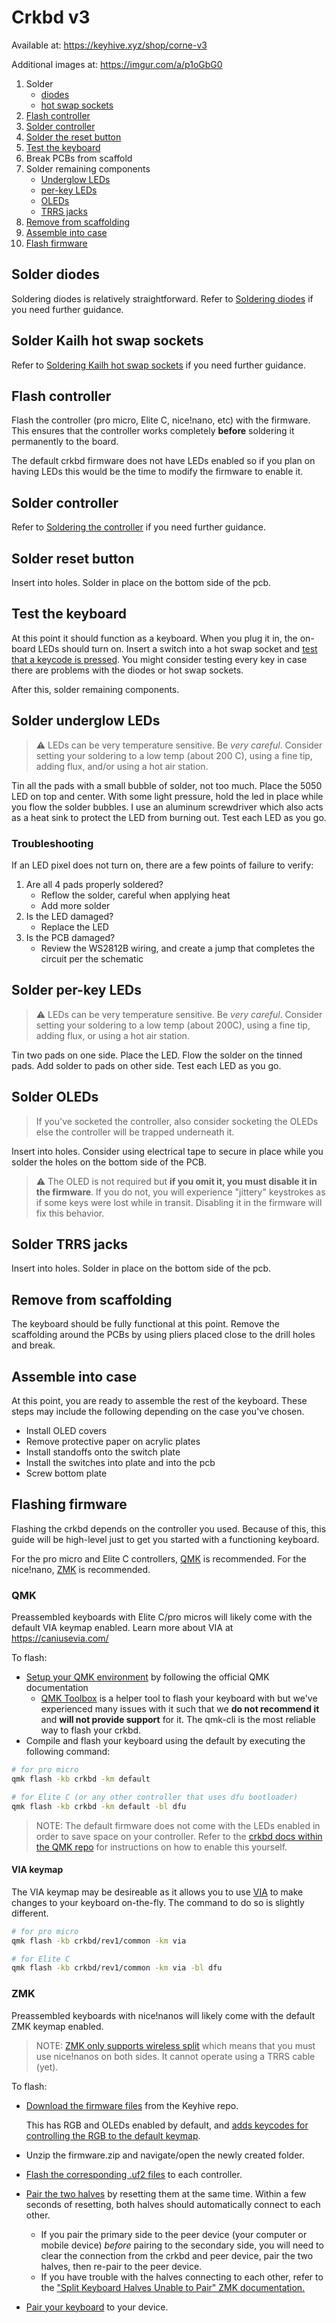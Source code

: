 # Crkbd v3

Available at: https://keyhive.xyz/shop/corne-v3

Additional images at: https://imgur.com/a/p1oGbG0

1. Solder
   - [diodes](#solder-diodes)
   - [hot swap sockets](#solder-hot-swap-sockets)
1. [Flash controller](#flash-controller)
1. [Solder controller](#solder-controller)
1. [Solder the reset button](#Solder-reset-button)
1. [Test the keyboard](#test-the-keyboard)
1. Break PCBs from scaffold
1. Solder remaining components
   - [Underglow LEDs](#solder-underglow-leds)
   - [per-key LEDs](#solder-per-key-leds)
   - [OLEDs](#Solder-OLEDs)
   - [TRRS jacks](#Solder-TRRS-jacks)
1. [Remove from scaffolding](#Remove-from-scaffolding)
1. [Assemble into case](#Assemble-into-case)
1. [Flash firmware](#Flash-firmware)

## Solder diodes

Soldering diodes is relatively straightforward. Refer to [Soldering diodes](../basic/soldering-diodes.md) if you need further guidance.

## Solder Kailh hot swap sockets

Refer to [Soldering Kailh hot swap sockets](.../basic/soldering-diodes.md) if you need further guidance.

## Flash controller

Flash the controller (pro micro, Elite C, nice!nano, etc) with the firmware. This ensures that the controller works completely **before** soldering it permanently to the board.

The default crkbd firmware does not have LEDs enabled so if you plan on having LEDs this would be the time to modify the firmware to enable it.

## Solder controller

Refer to [Soldering the controller](../basic/soldering-the-controller.md) if you need further guidance.

## Solder reset button

Insert into holes. Solder in place on the bottom side of the pcb.

## Test the keyboard

At this point it should function as a keyboard. When you plug it in, the on-board LEDs should turn on. Insert a switch into a hot swap socket and [test that a keycode is pressed](https://www.keyboardtester.com/tester.html). You might consider testing every key in case there are problems with the diodes or hot swap sockets.

After this, solder remaining components.

## Solder underglow LEDs

> ⚠︎ LEDs can be very temperature sensitive. Be _very careful_. Consider setting your soldering to a low temp (about 200 C), using a fine tip, adding flux, and/or using a hot air station.

Tin all the pads with a small bubble of solder, not too much. Place the 5050 LED on top and center. With some light pressure, hold the led in place while you flow the solder bubbles. I use an aluminum screwdriver which also acts as a heat sink to protect the LED from burning out. Test each LED as you go.

### Troubleshooting

If an LED pixel does not turn on, there are a few points of failure to verify:

1. Are all 4 pads properly soldered?
   - Reflow the solder, careful when applying heat
   - Add more solder
1. Is the LED damaged?
   - Replace the LED
1. Is the PCB damaged?
   - Review the WS2812B wiring, and create a jump that completes the circuit per the schematic

## Solder per-key LEDs

> ⚠︎ LEDs can be very temperature sensitive. Be _very careful_. Consider setting your soldering to a low temp (about 200C), using a fine tip, adding flux, or using a hot air station.

Tin two pads on one side. Place the LED. Flow the solder on the tinned pads. Add solder to pads on other side. Test each LED as you go.

## Solder OLEDs

> If you've socketed the controller, also consider socketing the OLEDs else the controller will be trapped underneath it.

Insert into holes. Consider using electrical tape to secure in place while you solder the holes on the bottom side of the PCB.

> ⚠︎ The OLED is not required but **if you omit it, you must disable it in the firmware**. If you do not, you will experience "jittery" keystrokes as if some keys were lost while in transit. Disabling it in the firmware will fix this behavior.

## Solder TRRS jacks

Insert into holes. Solder in place on the bottom side of the pcb.

## Remove from scaffolding

The keyboard should be fully functional at this point. Remove the scaffolding around the PCBs by using pliers placed close to the drill holes and break.

## Assemble into case

At this point, you are ready to assemble the rest of the keyboard. These steps may include the following depending on the case you've chosen.

- Install OLED covers
- Remove protective paper on acrylic plates
- Install standoffs onto the switch plate
- Install the switches into plate and into the pcb
- Screw bottom plate

## Flashing firmware

Flashing the crkbd depends on the controller you used. Because of this, this guide will be high-level just to get you started with a functioning keyboard.

For the pro micro and Elite C controllers, [QMK](https://docs.qmk.fm/) is recommended. For the nice!nano, [ZMK](https://zmkfirmware.dev/) is recommended.

### QMK

Preassembled keyboards with Elite C/pro micros will likely come with the default VIA keymap enabled. Learn more about VIA at https://caniusevia.com/

To flash:

- [Setup your QMK environment](https://docs.qmk.fm/#/newbs_getting_started?id=set-up-your-environment) by following the official QMK documentation
  - [QMK Toolbox](https://docs.qmk.fm/#/newbs_flashing?id=flashing-your-keyboard-with-qmk-toolbox) is a helper tool to flash your keyboard with but we've experienced many issues with it such that we **do not recommend it** and **will not provide support** for it. The qmk-cli is the most reliable way to flash your crkbd.
- Compile and flash your keyboard using the default by executing the following command:

```sh
# for pro micro
qmk flash -kb crkbd -km default

# for Elite C (or any other controller that uses dfu bootloader)
qmk flash -kb crkbd -km default -bl dfu
```

> NOTE: The default firmware does not come with the LEDs enabled in order to save space on your controller. Refer to the [crkbd docs within the QMK repo](https://github.com/qmk/qmk_firmware/tree/master/keyboards/crkbd#rgb-matrix) for instructions on how to enable this yourself.

#### VIA keymap

The VIA keymap may be desireable as it allows you to use [VIA](https://caniusevia.com/) to make changes to your keyboard on-the-fly. The command to do so is slightly different.

```sh
# for pro micro
qmk flash -kb crkbd/rev1/common -km via

# for Elite C
qmk flash -kb crkbd/rev1/common -km via -bl dfu
```

### ZMK

Preassembled keyboards with nice!nanos will likely come with the default ZMK keymap enabled.

> NOTE: [ZMK only supports wireless split](https://zmkfirmware.dev/docs/faq/#does-zmk-support-wired-split) which means that you must use nice!nanos on both sides. It cannot operate using a TRRS cable (yet).

To flash:

- [Download the firmware files](https://github.com/keyhive/zmk-config/actions/runs/524075130#artifacts) from the Keyhive repo.

  This has RGB and OLEDs enabled by default, and [adds keycodes for controlling the RGB to the default keymap](https://github.com/keyhive/zmk-config/blob/main/config/corne.keymap#L38).

- Unzip the firmware.zip and navigate/open the newly created folder.
- [Flash the corresponding .uf2 files](https://zmkfirmware.dev/docs/user-setup#flashing-uf2-files) to each controller.
- [Pair the two halves](https://zmkfirmware.dev/docs/user-setup#connecting-split-keyboard-halves) by resetting them at the same time. Within a few seconds of resetting, both halves should automatically connect to each other.
  - If you pair the primary side to the peer device (your computer or mobile device) _before_ pairing to the secondary side, you will need to clear the connection from the crkbd and peer device, pair the two halves, then re-pair to the peer device.
  - If you have trouble with the halves connecting to each other, refer to the ["Split Keyboard Halves Unable to Pair" ZMK documentation.](https://zmkfirmware.dev/docs/troubleshooting/#split-keyboard-halves-unable-to-pair)
- [Pair your keyboard](https://zmkfirmware.dev/docs/user-setup#wirelessly-connecting-your-keyboard) to your device.
